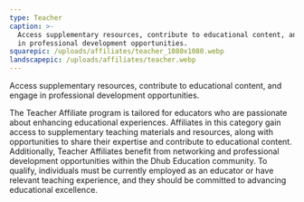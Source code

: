 ```yaml
---
type: Teacher
caption: >-
  Access supplementary resources, contribute to educational content, and engage
  in professional development opportunities.
squarepic: /uploads/affiliates/teacher_1080x1080.webp
landscapepic: /uploads/affiliates/teacher.webp
---
```


Access supplementary resources, contribute to educational content, and engage in professional development opportunities.

The Teacher Affiliate program is tailored for educators who are passionate about enhancing educational experiences. Affiliates in this category gain access to supplementary teaching materials and resources, along with opportunities to share their expertise and contribute to educational content. Additionally, Teacher Affiliates benefit from networking and professional development opportunities within the Dhub Education community. To qualify, individuals must be currently employed as an educator or have relevant teaching experience, and they should be committed to advancing educational excellence.
